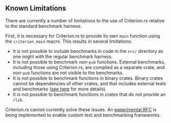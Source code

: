 ## Known Limitations

There are currently a number of limitations to the use of Criterion.rs relative to the standard benchmark harness.

First, it is necessary for Criterion.rs to provide its own `main` function using the `criterion_main` macro.
This results in several limitations:

* It is not possible to include benchmarks in code in the `src/` directory as one might with the regular
  benchmark harness.
* It is not possible to benchmark non-`pub` functions. External benchmarks, including those using Criterion.rs,
  are compiled as a separate crate, and non-`pub` functions are not visible to the benchmarks.
* It is not possible to benchmark functions in binary crates. Binary crates cannot be dependencies of other
  crates, and that includes external tests and benchmarks ([see here](https://github.com/rust-lang/cargo/issues/4316) for more details)
* It is not possible to benchmark functions in crates that do not provide an `rlib`.

Criterion.rs cannot currently solve these issues. An [experimental RFC](https://github.com/rust-lang/rust/issues/50297) is being implemented to enable custom test and benchmarking frameworks.
